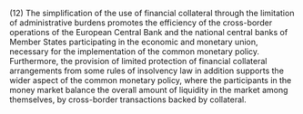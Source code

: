 (12) The simplification of the use of financial collateral through the limitation of administrative burdens promotes the efficiency of the cross-border operations of the European Central Bank and the national central banks of Member States participating in the economic and monetary union, necessary for the implementation of the common monetary policy. Furthermore, the provision of limited protection of financial collateral arrangements from some rules of insolvency law in addition supports the wider aspect of the common monetary policy, where the participants in the money market balance the overall amount of liquidity in the market among themselves, by cross-border transactions backed by collateral.